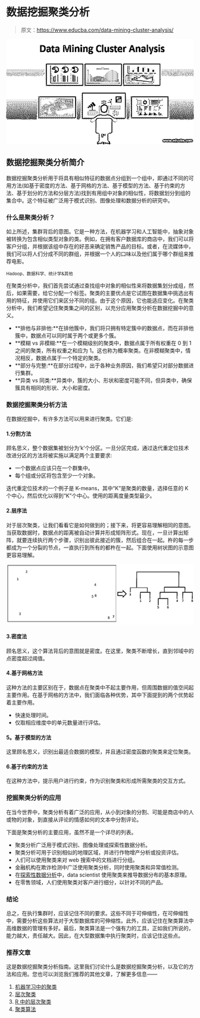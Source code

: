 # 数据挖掘聚类分析

> 原文：<https://www.educba.com/data-mining-cluster-analysis/>

![data-mining-cluster-analysis](img/02a5fffcbd32fa5a70708dffaa29b706.png)



## 数据挖掘聚类分析简介

数据挖掘聚类分析用于将具有相似特征的数据点分组到一个组中，即通过不同的可用方法(如基于密度的方法、基于网格的方法、基于模型的方法、基于约束的方法、基于划分的方法和分层方法)找到有用组中对象的相似性，将数据划分到组的集合中。这个特征被广泛用于模式识别、图像处理和数据分析的研究中。

### 什么是聚类分析？

如上所述，集群背后的意图。它是一种方法，在机器学习和人工智能中，抽象对象被转换为包含相似类型对象的类。例如，在拥有客户数据库的商店中，我们可以将客户分组，并根据该组中存在的好恶来确定销售产品的目标。或者，在流媒体中，我们可以将人们分成不同的群组，并根据一个人的口味以及他们属于哪个群组来推荐电影。

<small>Hadoop、数据科学、统计学&其他</small>

在聚类分析中，我们首先尝试通过查找组中对象的相似性来将数据集划分成组，然后，如果需要，给它分配一个标签。聚类的主要优点是它试图在数据集中挑选出有用的特征，并使用它们来区分不同的组。由于这个原因，它也能适应变化。在聚类分析中，我们希望记住聚类集之间的区别，以充分应用聚类分析在数据挖掘中的意义。

*   **排他与非排他:**在排他簇中，我们将只拥有特定簇中的数据点，而在非排他簇中，数据点可以同时属于两个或更多个簇。
*   **模糊 vs 非模糊:**在一个模糊级别的聚类中，数据点属于所有权重在 0 到 1 之间的聚类，所有权重之和应为 1。这也称为概率聚类。在非模糊聚类中，情况相反，数据点属于一个特定的聚类。
*   **部分与完整:**在部分过程中，出于各种业务原因，我们希望只对部分数据进行集群。
*   **异类 vs 同类:**异类中，簇的大小、形状和密度可能不同，但异类中，确保簇具有相同的形状、大小和密度。

### 数据挖掘聚类分析方法

在数据挖掘中，有许多方法可以用来进行聚类。它们是:

#### 1.分割方法

顾名思义，整个数据集被划分为‘k’个分区。一旦分区完成，通过迭代重定位技术改进分区的方法将被实施以满足两个主要要求:

*   一个数据点应该只在一个群集中。
*   每个组或分区将包含至少一个对象。

迭代重定位技术的一个例子是 K-means，其中“K”是聚类的数量，选择任意的 K 个中心，然后优化以得到“K”个中心。使用的距离度量类型最少。

#### 2.层序法

对于层次聚类，让我们看看它是如何做到的；接下来，将更容易理解相同的意图。当获取数据时，数据点的距离被自动计算并形成矩阵形式。现在，一旦计算出矩阵，就要连续执行两个步骤，识别出彼此接近的簇，然后组合在一起。杵的每一步都成为一个分裂的节点，一直执行到所有的都杵在一起。下面使用树状图的示意图更容易理解。

![Data Mining Cluster Analysis](img/02936325659545d27c7f79fd8a2b195a.png)



#### 3.密度法

顾名思义，这个算法背后的意图就是密度。在这里，聚类不断增长，直到邻域中的点密度超过阈值。

#### 4.基于网格方法

这种方法的主要区别在于，数据点在聚类中不起主要作用，但周围数据的值空间起主要作用。在基于网格的方法中，我们面临各种优势，其中下面提到的两个优势起着主要作用。

*   快速处理时间。
*   仅取相应维度中的单元数量进行评估。

#### **5。基于模型的方法**

这里顾名思义，识别出最适合数据的模型，并且通过密度函数的聚类来定位聚类。

#### 6.基于约束的方法

在这种方法中，提示用户进行约束，作为识别聚类和形成所需聚类的交互方式。

### 挖掘聚类分析的应用

在当今世界中，聚类分析有着广泛的应用，从小到对象的分割、可能是商店中的人或物的对象，到直接从评论的情感如何的文本中分割评论。

下面是聚类分析的主要应用，虽然不是一个详尽的列表。

*   聚类分析广泛用于模式识别、图像处理或探索性数据分析。
*   聚类分析可用于识别相似的地理区域，并进行作物增产分析或投资评估。
*   人们可以使用聚类来对 web 搜索中的文档进行分组。
*   金融机构在欺诈检测中广泛使用聚类分析，同时使用聚类和异常值检测。
*   在[探索性数据分析](https://www.educba.com/exploratory-data-analysis/)中，data scientist 使用聚类来推导数据分布的基本原理。
*   在零售领域，人们使用聚类对客户进行细分，以针对不同的产品。

### 结论

总之，在执行集群时，应该记住不同的要求。这些不同于可伸缩性，在可伸缩性中，需要分析这些算法对于大型数据库的可伸缩性。此外，应该记住在聚类算法中高维数据的管理有多好。最后，聚类算法是一个强有力的工具，正如我们所说的，能力越大，责任越大。因此，在大型数据集中执行聚类时，应该记住这些点。

### 推荐文章

这是数据挖掘聚类分析指南。这里我们讨论什么是数据挖掘聚类分析，以及它的方法和应用。您也可以浏览我们推荐的其他文章，了解更多信息——

1.  [机器学习中的聚类](https://www.educba.com/clustering-in-machine-learning/)
2.  [层次聚类](https://www.educba.com/hierarchical-clustering/)
3.  [R 中的层次聚类](https://www.educba.com/hierarchical-clustering-in-r/)
4.  [聚类算法](https://www.educba.com/clustering-algorithm/)





